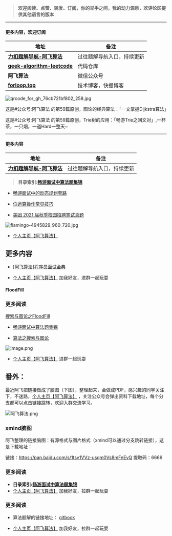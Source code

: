 


> **欢迎阅读、点赞、转发、订阅，你的举手之间，我的动力源泉，欢评论区提供其他语言的版本**



---

#### **更多内容，欢迎订阅**

| 地址                                                      | 备注                       |
| ------------------------------------------------------------ | -------------------------- |
| [**力扣题解导航-阿飞算法**](https://wat1r.github.io/2020/09/03/leetcode-manualscripts-navigator/) | 过往题解导航入口，持续更新 |
| [**geek-algorithm-leetcode**](https://github.com/wat1r/geek-algorithm-leetcode) | 代码仓库                   |
| **阿飞算法**                                                    | 微信公众号     |
| [**forloop.top**](http://forloop.top)                            | 技术博客，快餐博客         |


![qrcode_for_gh_76cb721bf802_258.jpg](https://pic.leetcode-cn.com/1efb09949e376b9cd1662efee85650d04c96dbf7a24985ce7d5cd75b5c3e3c7f-qrcode_for_gh_76cb721bf802_258.jpg)





这是#公众号:阿飞算法 的第59篇原创，图论的经典算法：「一文掌握Dijkstra算法」



这是#公众号:阿飞算法 的第59篇原创，Trie树的应用：「畅游Trie之回文对」,一杯茶，一只烟，一道Hard一整天~





---

#### **更多内容**

| 地址                                                      | 备注                       |
| ------------------------------------------------------------ | -------------------------- |
| [**力扣题解导航-阿飞算法**](https://wat1r.github.io/2020/09/03/leetcode-manualscripts-navigator/) | 过往题解导航入口，持续更新 |



> **目录索引:[畅游面试中算法题集锦](https://blog.csdn.net/wat1r/article/details/115614680)**





- [畅游面试中的动态规划套路](https://blog.csdn.net/wat1r/article/details/114377702?spm=1001.2014.3001.5501)
- [位运算操作常见技巧](https://blog.csdn.net/wat1r/article/details/114298873)

- [美团 2021 届秋季校园招聘笔试真题](https://blog.csdn.net/wat1r/article/details/119669619)



![flamingo-4945829_960_720.jpg](https://pic.leetcode-cn.com/1615799010-XXykji-flamingo-4945829_960_720.jpg)


- [个人主页【阿飞算法】](https://blog.csdn.net/wat1r/article/details/117533156)




## **更多内容**
- [[阿飞算法]程序员面试金典](https://blog.csdn.net/wat1r/category_11056661.html)

- [个人主页【阿飞算法】](https://blog.csdn.net/wat1r/article/details/117533156) 加我好友，进群一起玩耍



#### FloodFill

### 更多阅读

[搜索与图论之FloodFill](https://blog.csdn.net/wat1r/article/details/113702607)

- [畅游面试中算法题集锦](https://blog.csdn.net/wat1r/article/details/115614680)




- [算法之搜索与图论](https://blog.csdn.net/wat1r/article/details/113528460)


![image.png](https://pic.leetcode-cn.com/1612578565-prDZec-image.png)

- [个人主页【阿飞算法】](https://blog.csdn.net/wat1r/article/details/117533156) 进群一起玩耍



 

## 番外：

最近阿飞把链接做成了脑图（下图），整理起来，会做成PDF，感兴趣的同学关注下，不迷路，[个人主页【阿飞算法】](https://blog.csdn.net/wat1r/article/details/117533156) ，关注公众号会弹出资料下载地址，每个分支都可以点击链接跳转，欢迎入群交流学习。

![阿飞算法.png](https://pic.leetcode-cn.com/1630892220-MyzuIE-%E9%98%BF%E9%A3%9E%E7%AE%97%E6%B3%95.png)



### xmind脑图

阿飞整理的链接脑图：有源格式与图片格式（xmind可以通过分支跳转链接），这是下载地址：

链接：https://pan.baidu.com/s/1tsv1VVz-usqm0Vs8mFnEvQ 提取码：6666

### 更多阅读


- **目录索引:[畅游面试中算法题集锦](https://blog.csdn.net/wat1r/article/details/115614680)**
- [个人主页【阿飞算法】](https://blog.csdn.net/wat1r/article/details/117533156) 加我好友，拉群一起玩耍





### 更多阅读

- 算法题解的链接地址： [gitbook](https://cnwangzhou.gitbook.io/algorithm/)

- [个人主页【阿飞算法】](https://blog.csdn.net/wat1r/article/details/117533156) 加我好友，拉群一起玩耍
